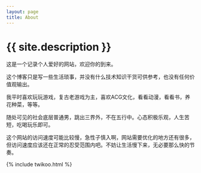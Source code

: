 ```yaml
---
layout: page
title: About
---
```


<h1 class="post-title">{{ site.description }}</h1>

这是一个记录个人爱好的网站，欢迎你的到来。

这个博客只是写一些生活琐事，并没有什么技术知识干货可供参考，也没有任何价值观输出。

我平时喜欢玩玩游戏，复古老游戏为主，喜欢ACG文化，看看动漫，看看书，养花种菜，等等。

随处可见的社会底层普通男，跳出三界外，不在五行中。心态积极乐观，人生苦短，吃喝玩乐即可。

这个网站的访问速度可能比较慢，急性子慎入啊，网站需要优化的地方还有很多，但访问速度应该还在正常的忍受范围内吧。不妨让生活慢下来，无必要那么快的节奏。


{% include twikoo.html %}
